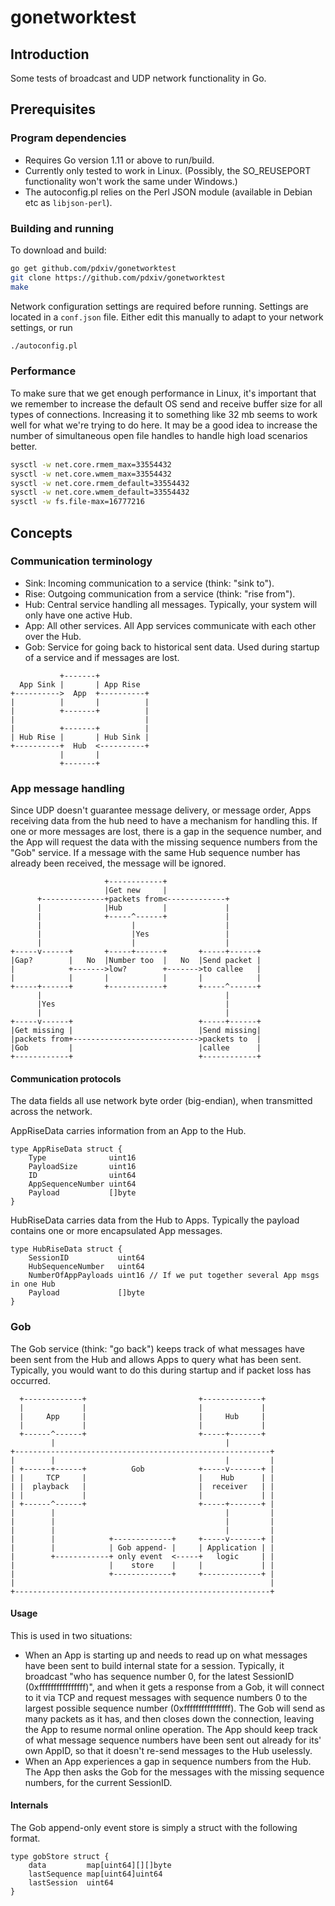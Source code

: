 # gonetworktest

## Introduction

Some tests of broadcast and UDP network functionality in Go.

## Prerequisites

### Program dependencies

- Requires Go version 1.11 or above to run/build.
- Currently only tested to work in Linux. (Possibly, the SO_REUSEPORT functionality won't work the same under Windows.)
- The autoconfig.pl relies on the Perl JSON module (available in Debian etc as `libjson-perl`).

### Building and running

To download and build:

```bash
go get github.com/pdxiv/gonetworktest
git clone https://github.com/pdxiv/gonetworktest
make
```

Network configuration settings are required before running. Settings are located in a `conf.json` file. Either edit this manually to adapt to your network settings, or run

```bash
./autoconfig.pl
```

### Performance

To make sure that we get enough performance in Linux, it's important that we remember to increase the default OS send and receive buffer size for all types of connections. Increasing it to something like 32 mb seems to work well for what we're trying to do here. It may be a good idea to increase the number of simultaneous open file handles to handle high load scenarios better.

```bash
sysctl -w net.core.rmem_max=33554432
sysctl -w net.core.wmem_max=33554432
sysctl -w net.core.rmem_default=33554432
sysctl -w net.core.wmem_default=33554432
sysctl -w fs.file-max=16777216
```

## Concepts

### Communication terminology

- Sink: Incoming communication to a service (think: "sink to").
- Rise: Outgoing communication from a service (think: "rise from").
- Hub: Central service handling all messages. Typically, your system will only have one active Hub.
- App: All other services. All App services communicate with each other over the Hub.
- Gob: Service for going back to historical sent data. Used during startup of a service and if messages are lost.

```text
           +-------+
  App Sink |       | App Rise
+---------->  App  +----------+
|          |       |          |
|          +-------+          |
|                             |
|          +-------+          |
| Hub Rise |       | Hub Sink |
+----------+  Hub  <----------+
           |       |
           +-------+
```

### App message handling

Since UDP doesn't guarantee message delivery, or message order, Apps receiving data from the hub need to have a mechanism for handling this. If one or more messages are lost, there is a gap in the sequence number, and the App will request the data with the missing sequence numbers from the "Gob" service. If a message with the same Hub sequence number has already been received, the message will be ignored.

```text
                     +------------+
                     |Get new     |
      +--------------+packets from<-------------+
      |              |Hub         |             |
      |              +-----^------+             |
      |                    |                    |
      |                    |Yes                 |
      |                    |                    |
+-----v------+       +-----+------+       +-----+------+
|Gap?        |   No  |Number too  |   No  |Send packet |
|            +------->low?        +------->to callee   |
|            |       |            |       |            |
+-----+------+       +------------+       +-----^------+
      |                                         |
      |Yes                                      |
      |                                         |
+-----v------+                            +-----+------+
|Get missing |                            |Send missing|
|packets from+---------------------------->packets to  |
|Gob         |                            |callee      |
+------------+                            +------------+
```

#### Communication protocols

The data fields all use network byte order (big-endian), when transmitted across the network.

AppRiseData carries information from an App to the Hub.

```golang
type AppRiseData struct {
    Type              uint16
    PayloadSize       uint16
    ID                uint64
    AppSequenceNumber uint64
    Payload           []byte
}
```

HubRiseData carries data from the Hub to Apps. Typically the payload contains one or more encapsulated App messages.

```golang
type HubRiseData struct {
    SessionID           uint64
    HubSequenceNumber   uint64
    NumberOfAppPayloads uint16 // If we put together several App msgs in one Hub
    Payload             []byte
}
```

### Gob

The Gob service (think: "go back") keeps track of what messages have been sent from the Hub and allows Apps to query what has been sent. Typically, you would want to do this during startup and if packet loss has occurred.

```text
  +-------------+                         +-------------+
  |             |                         |             |
  |     App     |                         |     Hub     |
  |             |                         |             |
  +------^------+                         +-----+-------+
         |                                      |
+---------------------------------------------------------+
|        |                                      |         |
| +------+------+          Gob            +-----v-------+ |
| |     TCP     |                         |    Hub      | |
| |  playback   |                         |  receiver   | |
| |             |                         |             | |
| +------^------+                         +-----+-------+ |
|        |                                      |         |
|        |                                      |         |
|        |                                      |         |
|        |            +-------------+     +-----v-------+ |
|        |            | Gob append- |     | Application | |
|        +------------+ only event  <-----+   logic     | |
|                     |    store    |     |             | |
|                     +-------------+     +-------------+ |
|                                                         |
+---------------------------------------------------------+
```

#### Usage

This is used in two situations:

- When an App is starting up and needs to read up on what messages have been sent to build internal state for a session. Typically, it broadcast "who has sequence number 0, for the latest SessionID (0xffffffffffffffff)", and when it gets a response from a Gob, it will connect to it via TCP and request messages with sequence numbers 0 to the largest possible sequence number (0xffffffffffffffff). The Gob will send as many packets as it has, and then closes down the connection, leaving the App to resume normal online operation. The App should keep track of what message sequence numbers have been sent out already for its' own AppID, so that it doesn't re-send messages to the Hub uselessly.
- When an App experiences a gap in sequence numbers from the Hub. The App then asks the Gob for the messages with the missing sequence numbers, for the current SessionID.

#### Internals

The Gob append-only event store is simply a struct with the following format.

```golang
type gobStore struct {
    data         map[uint64][][]byte
    lastSequence map[uint64]uint64
    lastSession  uint64
}
```
